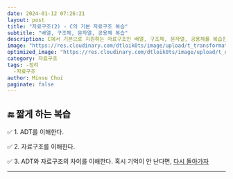 ```yaml
---
date: 2024-01-12 07:26:21
layout: post
title: "자료구조(2) - C의 기본 자료구조 복습"
subtitle: "배열, 구조체, 문자열, 공용체 복습"
description: C에서 기본으로 지원하는 자료구조인 배열, 구조체, 문자열, 공용체를 복습한다.
image: "https://res.cloudinary.com/dtloik0ts/image/upload/t_transformation/v1704821720/data_structure_yoppg7.png"
optimized_image: "https://res.cloudinary.com/dtloik0ts/image/upload/t_opt/v1704821720/data_structure_yoppg7.png"
category: 자료구조
tags: -정리
  -자료구조
author: Minsu Choi
paginate: false
---
```


<h2>🔚 짧게 하는 복습</h2>

✅ 1. ADT를 이해한다.

✅ 2. 자료구조를 이해한다.

✅ 3. ADT와 자료구조의 차이를 이해한다.
혹시 기억이 안 난다면, <u><a href = "/c-언어(25)-구조체-포인터/"> 다시 돌아가자</a></u>

---
